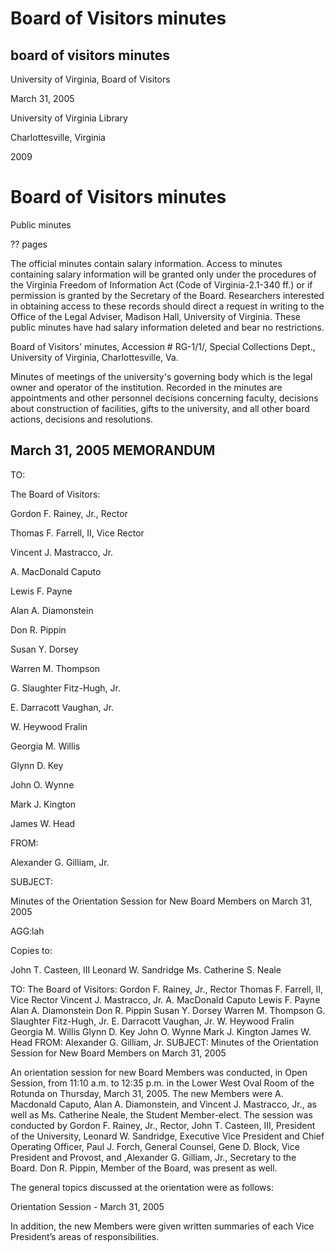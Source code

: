 Board of Visitors minutes
=========================

board of visitors minutes
-------------------------

University of Virginia, Board of Visitors

March 31, 2005

University of Virginia Library

Charlottesville, Virginia

2009

Board of Visitors minutes
=========================

Public minutes

?? pages

The official minutes contain salary information. Access to minutes containing salary information will be granted only under the procedures of the Virginia Freedom of Information Act (Code of Virginia-2.1-340 ff.) or if permission is granted by the Secretary of the Board. Researchers interested in obtaining access to these records should direct a request in writing to the Office of the Legal Adviser, Madison Hall, University of Virginia. These public minutes have had salary information deleted and bear no restrictions.

Board of Visitors' minutes, Accession # RG-1/1/, Special Collections Dept., University of Virginia, Charlottesville, Va.

Minutes of meetings of the university's governing body which is the legal owner and operator of the institution. Recorded in the minutes are appointments and other personnel decisions concerning faculty, decisions about construction of facilities, gifts to the university, and all other board actions, decisions and resolutions.

March 31, 2005 MEMORANDUM
-------------------------

TO:

The Board of Visitors:

Gordon F. Rainey, Jr., Rector

Thomas F. Farrell, II, Vice Rector

Vincent J. Mastracco, Jr.

A. MacDonald Caputo

Lewis F. Payne

Alan A. Diamonstein

Don R. Pippin

Susan Y. Dorsey

Warren M. Thompson

G. Slaughter Fitz-Hugh, Jr.

E. Darracott Vaughan, Jr.

W. Heywood Fralin

Georgia M. Willis

Glynn D. Key

John O. Wynne

Mark J. Kington

James W. Head

FROM:

Alexander G. Gilliam, Jr.

SUBJECT:

Minutes of the Orientation Session for New Board Members on March 31, 2005

AGG:lah

Copies to:

John T. Casteen, III Leonard W. Sandridge Ms. Catherine S. Neale

TO: The Board of Visitors: Gordon F. Rainey, Jr., Rector Thomas F. Farrell, II, Vice Rector Vincent J. Mastracco, Jr. A. MacDonald Caputo Lewis F. Payne Alan A. Diamonstein Don R. Pippin Susan Y. Dorsey Warren M. Thompson G. Slaughter Fitz-Hugh, Jr. E. Darracott Vaughan, Jr. W. Heywood Fralin Georgia M. Willis Glynn D. Key John O. Wynne Mark J. Kington James W. Head FROM: Alexander G. Gilliam, Jr. SUBJECT: Minutes of the Orientation Session for New Board Members on March 31, 2005

An orientation session for new Board Members was conducted, in Open Session, from 11:10 a.m. to 12:35 p.m. in the Lower West Oval Room of the Rotunda on Thursday, March 31, 2005. The new Members were A. Macdonald Caputo, Alan A. Diamonstein, and Vincent J. Mastracco, Jr., as well as Ms. Catherine Neale, the Student Member-elect. The session was conducted by Gordon F. Rainey, Jr., Rector, John T. Casteen, III, President of the University, Leonard W. Sandridge, Executive Vice President and Chief Operating Officer, Paul J. Forch, General Counsel, Gene D. Block, Vice President and Provost, and ,Alexander G. Gilliam, Jr., Secretary to the Board. Don R. Pippin, Member of the Board, was present as well.

The general topics discussed at the orientation were as follows:

Orientation Session - March 31, 2005

In addition, the new Members were given written summaries of each Vice President’s areas of responsibilities.